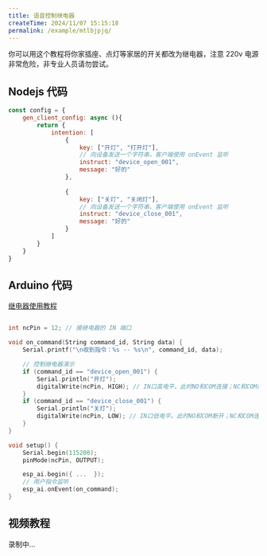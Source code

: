 ```yaml
---
title: 语音控制继电器
createTime: 2024/11/07 15:15:18
permalink: /example/mtlbjpjq/
---
```


你可以用这个教程将你家插座、点灯等家居的开关都改为继电器，注意 220v 电源非常危险，非专业人员请勿尝试。

## Nodejs 代码
 
```js
const config = {
    gen_client_config: async (){
        return {
            intention: [
                { 
                    key: ["开灯", "打开灯"], 
                    // 向设备发送一个字符串，客户端使用 onEvent 监听
                    instruct: "device_open_001", 
                    message: "好的"
                },
                
                { 
                    key: ["关灯", "关闭灯"], 
                    // 向设备发送一个字符串，客户端使用 onEvent 监听
                    instruct: "device_close_001", 
                    message: "好的"
                }
            ]
        }
    }
}
```


## Arduino 代码

[继电器使用教程](https://juejin.cn/post/7254474251724718135)
 
```c

int ncPin = 12; // 接继电器的 IN 端口

void on_command(String command_id, String data) {
    Serial.printf("\n收到指令：%s -- %s\n", command_id, data);

    // 控制继电器演示
    if (command_id == "device_open_001") {
        Serial.println("开灯");
        digitalWrite(ncPin, HIGH); // IN口高电平。此时NO和COM连接；NC和COM断开
    }
    if (command_id == "device_close_001") {
        Serial.println("关灯");
        digitalWrite(ncPin, LOW); // IN口低电平。此时NO和COM断开；NC和COM连接
    }
}

void setup() {
    Serial.begin(115200); 
    pinMode(ncPin, OUTPUT);

    esp_ai.begin({ ...  });
    // 用户指令监听
    esp_ai.onEvent(on_command);
}

```


## 视频教程

录制中...
<!-- @[bilibili](BV1EZ42187Hg) -->